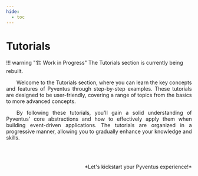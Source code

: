 ```yaml
---
hide:
  - toc
---
```


# Tutorials

!!! warning "🏗️ Work in Progress"
	The Tutorials section is currently being rebuilt.

<p style='text-align: justify;' markdown>
	&emsp;&emsp;Welcome to the Tutorials section, where you can learn the key concepts and features of Pyventus
	through step-by-step examples. These tutorials are designed to be user-friendly, covering a range of topics
	from the basics to more advanced concepts.
</p>

<p style='text-align: justify;' markdown>
	&emsp;&emsp;By following these tutorials, you'll gain a solid understanding of Pyventus' core abstractions and
	how to effectively apply them when building event-driven applications. The tutorials are organized in a 
	progressive manner, allowing you to gradually enhance your knowledge and skills.
</p>

<br>
<br>

<p style='text-align: right;' markdown>
	*Let's kickstart your Pyventus experience!*
</p>



